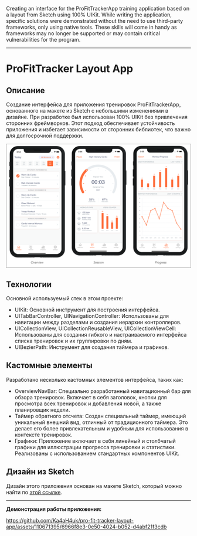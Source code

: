 Creating an interface for the ProFitTrackerApp training application based on a layout from Sketch using 100% UIKit. While writing the application, specific solutions were demonstrated without the need to use third-party frameworks, only using native tools. These skills will come in handy as frameworks may no longer be supported or may contain critical vulnerabilities for the program.

____

# ProFitTracker Layout App

## Описание
Создание интерфейса для приложения тренировок ProFitTrackerApp, основанного на макете из Sketch с небольшими изменениями в дизайне. При разработке был использован 100% UIKit без привлечения сторонних фреймворков. Этот подход обеспечивает устойчивость приложения и избегает зависимости от сторонних библиотек, что важно для долгосрочной поддержки.

![Review](https://github.com/Ka4aH4uk/pro-fit-tracker-layout-app/blob/main/Content/screenshotReview.png)

## Технологии
Основной используемый стек в этом проекте:

- UIKit: Основной инструмент для построения интерфейса.
- UITabBarController, UINavigationController: Использованы для навигации между разделами и создания иерархии контроллеров.
- UICollectionView, UICollectionReusableView, UICollectionViewCell: Использованы для создания гибкого и настраиваемого интерфейса списка тренировок и их группировки по дням.
- UIBezierPath: Инструмент для создания таймера и графиков.

## Кастомные элементы
Разработано несколько кастомных элементов интерфейса, таких как:
- OverviewNavBar: Специально разработанный навигационный бар для обзора тренировок. Включает в себя заголовок, кнопки для просмотра всех тренировок и добавления новой, а также планировщик недели.
- Таймер обратного отсчета: Создан специальный таймер, имеющий уникальный внешний вид, отличный от традиционного таймера. Это делает его более привлекательным и удобным для использования в контексте тренировок.
- Графики: Приложение включает в себя линейный и столбчатый графики для иллюстрации прогресса тренировки и статистики. Реализованы с использованием стандартных компонентов UIKit.

## Дизайн из Sketch
Дизайн этого приложения основан на макете Sketch, который можно найти по [этой ссылке](https://www.sketchappsources.com/free-source/4298-workout-tracking-app-sketch-freebie-resource.html). 

____

**Демонстрация работы приложения:**

https://github.com/Ka4aH4uk/pro-fit-tracker-layout-app/assets/110671395/6966f8e3-0e50-4024-b052-d4abf21f3cdb
